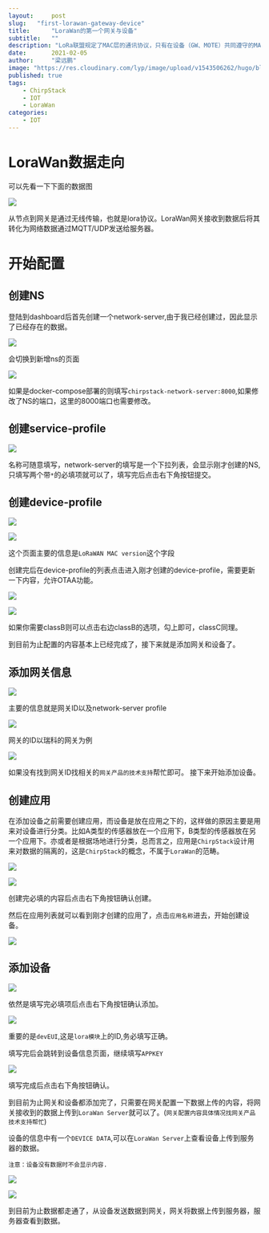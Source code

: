 ```yaml
---
layout:     post 
slug:   "first-lorawan-gateway-device"
title:      "LoraWan的第一个网关与设备"
subtitle:   ""
description: "LoRa联盟规定了MAC层的通讯协议，只有在设备（GW、MOTE）共同遵守的MAC层协议的前提下，不同硬件厂商的设备才能互相接入。"  
date:       2021-02-05
author:     "梁远鹏"
image: "https://res.cloudinary.com/lyp/image/upload/v1543506262/hugo/blog.github.io/apache-rocketMQ-introduction/7046d2bf0d97278682129887309cc1a6.jpg"
published: true
tags: 
    - ChirpStack
    - IOT
    - LoraWan
categories: 
    - IOT
---
```


# LoraWan数据走向    

可以先看一下下面的数据图

![](https://res.cloudinary.com/lyp/image/upload/v1612512099/hugo/blog.github.io/lorawan/first-device-gateway/123.png)  

从节点到网关是通过无线传输，也就是lora协议。LoraWan网关接收到数据后将其转化为网络数据通过MQTT/UDP发送给服务器。


# 开始配置 

## 创建NS
登陆到dashboard后首先创建一个network-server,由于我已经创建过，因此显示了已经存在的数据。

![](https://res.cloudinary.com/lyp/image/upload/v1612512151/hugo/blog.github.io/lorawan/first-device-gateway/2.png)  

会切换到新增ns的页面  

![](https://res.cloudinary.com/lyp/image/upload/v1612512429/hugo/blog.github.io/lorawan/first-device-gateway/3.png)

如果是docker-compose部署的则填写`chirpstack-network-server:8000`,如果修改了NS的端口，这里的8000端口也需要修改。  

## 创建service-profile

![](https://res.cloudinary.com/lyp/image/upload/v1612512435/hugo/blog.github.io/lorawan/first-device-gateway/4.png)

名称可随意填写，network-server的填写是一个下拉列表，会显示刚才创建的NS,只填写两个带`*`的必填项就可以了，填写完后点击右下角按钮提交。 

## 创建device-profile  

![](https://res.cloudinary.com/lyp/image/upload/v1612512444/hugo/blog.github.io/lorawan/first-device-gateway/5.png)  

![](https://res.cloudinary.com/lyp/image/upload/v1612512612/hugo/blog.github.io/lorawan/first-device-gateway/6.1.png)

这个页面主要的信息是`LoRaWAN MAC version`这个字段  

创建完后在device-profile的列表点击进入刚才创建的device-profile，需要更新一下内容，允许OTAA功能。  

![](https://res.cloudinary.com/lyp/image/upload/v1612512446/hugo/blog.github.io/lorawan/first-device-gateway/6.png)
 
![](https://res.cloudinary.com/lyp/image/upload/v1612512447/hugo/blog.github.io/lorawan/first-device-gateway/7.png)

如果你需要classB则可以点击右边classB的选项，勾上即可，classC同理。  

到目前为止配置的内容基本上已经完成了，接下来就是添加网关和设备了。
 
## 添加网关信息  

![](https://res.cloudinary.com/lyp/image/upload/v1612512450/hugo/blog.github.io/lorawan/first-device-gateway/8.png)  

主要的信息就是网关ID以及network-server profile  

![](https://res.cloudinary.com/lyp/image/upload/v1612512447/hugo/blog.github.io/lorawan/first-device-gateway/9.png)  

网关的ID以瑞科的网关为例  

![](https://res.cloudinary.com/lyp/image/upload/v1612512463/hugo/blog.github.io/lorawan/first-device-gateway/10.png)  

如果没有找到网关ID找相关的`网关产品的技术支持`帮忙即可。 接下来开始添加设备。  

## 创建应用 

在添加设备之前需要创建应用，而设备是放在应用之下的，这样做的原因主要是用来对设备进行分类。比如A类型的传感器放在一个应用下，B类型的传感器放在另一个应用下。亦或者是根据场地进行分类，总而言之，应用是`ChirpStack`设计用来对数据的隔离的，这是`ChirpStack`的概念，不属于`LoraWan`的范畴。  

![](https://res.cloudinary.com/lyp/image/upload/v1612512479/hugo/blog.github.io/lorawan/first-device-gateway/11.png) 

![](https://res.cloudinary.com/lyp/image/upload/v1612512479/hugo/blog.github.io/lorawan/first-device-gateway/12.png)

创建完必填的内容后点击右下角按钮确认创建。  

然后在应用列表就可以看到刚才创建的应用了，点击`应用名称`进去，开始创建设备。

![](https://res.cloudinary.com/lyp/image/upload/v1612512479/hugo/blog.github.io/lorawan/first-device-gateway/13.png) 

## 添加设备  

![](https://res.cloudinary.com/lyp/image/upload/v1612512479/hugo/blog.github.io/lorawan/first-device-gateway/14.png)

依然是填写完必填项后点击右下角按钮确认添加。  

![](https://res.cloudinary.com/lyp/image/upload/v1612512478/hugo/blog.github.io/lorawan/first-device-gateway/15.png)

重要的是`devEUI`,这是`lora模块`上的ID,务必填写正确。  

填写完后会跳转到设备信息页面，继续填写`APPKEY`  

![](https://res.cloudinary.com/lyp/image/upload/v1612512478/hugo/blog.github.io/lorawan/first-device-gateway/16.png) 

填写完成后点击右下角按钮确认。  

到目前为止网关和设备都添加完了，只需要在网关配置一下数据上传的内容，将网关接收到的数据上传到`LoraWan Server`就可以了。(`网关配置内容具体情况找网关产品技术支持帮忙`)  

设备的信息中有一个`DEVICE DATA`,可以在`LoraWan Server`上查看设备上传到服务器的数据。  

`注意：设备没有数据时不会显示内容.`  

![](https://res.cloudinary.com/lyp/image/upload/v1612512478/hugo/blog.github.io/lorawan/first-device-gateway/17.png)

![](https://res.cloudinary.com/lyp/image/upload/v1612512479/hugo/blog.github.io/lorawan/first-device-gateway/18.png)  

到目前为止数据都走通了，从设备发送数据到网关，网关将数据上传到服务器，服务器查看到数据。

